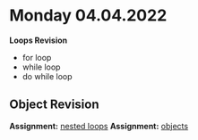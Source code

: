# Monday 04.04.2022
  
  **Loops Revision**
   - for loop
   - while loop 
   - do while loop
   
  **Object Revision** 
---

**Assignment:** [nested loops](01.md)
**Assignment:** [objects](02.md)


  

 